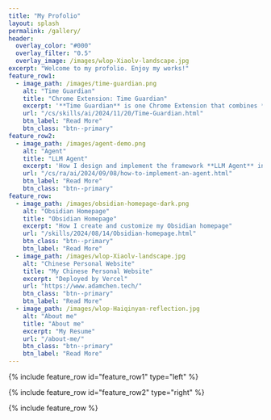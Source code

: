```yaml
---
title: "My Profolio"
layout: splash
permalink: /gallery/
header:
  overlay_color: "#000"
  overlay_filter: "0.5"
  overlay_image: /images/wlop-Xiaolv-landscape.jpg
excerpt: "Welcome to my profolio. Enjoy my works!"
feature_row1:
  - image_path: /images/time-guardian.png
    alt: "Time Guardian"
    title: "Chrome Extension: Time Guardian"
    excerpt: '**Time Guardian** is one Chrome Extension that combines **Gemini** with smart time remind functions.'
    url: "/cs/skills/ai/2024/11/20/Time-Guardian.html"
    btn_label: "Read More"
    btn_class: "btn--primary"
feature_row2:
  - image_path: /images/agent-demo.png
    alt: "Agent"
    title: "LLM Agent"
    excerpt: 'How I design and implement the framework **LLM Agent** in Hexlaw.'
    url: "/cs/ra/ai/2024/09/08/how-to-implement-an-agent.html"
    btn_label: "Read More"
    btn_class: "btn--primary"
feature_row:
  - image_path: /images/obsidian-homepage-dark.png
    alt: "Obsidian Homepage"
    title: "Obsidian Homepage"
    excerpt: "How I create and customize my Obsidian homepage"
    url: "/skills/2024/08/14/Obsidian-homepage.html"
    btn_class: "btn--primary"
    btn_label: "Read More"
  - image_path: /images/wlop-Xiaolv-landscape.jpg
    alt: "Chinese Personal Website"
    title: "My Chinese Personal Website"
    excerpt: "Deployed by Vercel"
    url: "https://www.adamchen.tech/"
    btn_class: "btn--primary"
    btn_label: "Read More"
  - image_path: /images/wlop-Haiqinyan-reflection.jpg
    alt: "About me"
    title: "About me"
    excerpt: "My Resume"
    url: "/about-me/"
    btn_class: "btn--primary"
    btn_label: "Read More" 
---
```


{% include feature_row id="feature_row1" type="left" %}

{% include feature_row id="feature_row2" type="right" %}

{% include feature_row %}
